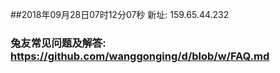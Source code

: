 ##2018年09月28日07时12分07秒 新址: 159.65.44.232
### 兔友常见问题及解答: https://github.com/wanggonging/d/blob/w/FAQ.md

